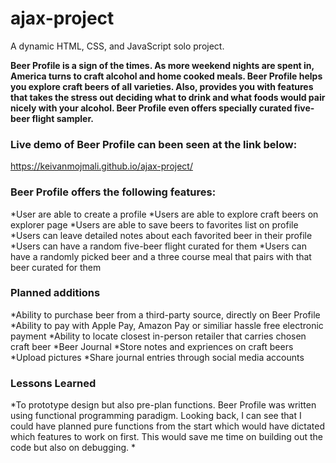 # ajax-project

A dynamic HTML, CSS, and JavaScript solo project.

**Beer Profile is a sign of the times. As more weekend nights are spent in, America turns to craft alcohol and home cooked meals. Beer Profile helps you explore craft beers of all varieties. Also, provides you with features that takes the stress out deciding what to drink and what foods would pair nicely with your alcohol. Beer Profile even offers specially curated five-beer flight sampler.** 

### Live demo of Beer Profile can been seen at the link below:
https://keivanmojmali.github.io/ajax-project/ 

### Beer Profile offers the following features: 
*User are able to create a profile 
*Users are able to explore craft beers on explorer page
*Users are able to save beers to favorites list on profile
*Users can leave detailed notes about each favorited beer in their profile
*Users can have a random five-beer flight curated for them
*Users can have a randomly picked beer and a three course meal that pairs with that beer curated for them 

### Planned additions
*Ability to purchase beer from a third-party source, directly on Beer Profile
  *Ability to pay with Apple Pay, Amazon Pay or similiar hassle free electronic payment
*Ability to locate closest in-person retailer that carries chosen craft beer 
*Beer Journal 
  *Store notes and expriences on craft beers
  *Upload pictures 
  *Share journal entries through social media accounts 
  
### Lessons Learned 
*To prototype design but also pre-plan functions. Beer Profile was written using functional programming paradigm. 
Looking back, I can see that I could have planned pure functions from the start which would have dictated which features to
work on first. This would save me time on building out the code but also on debugging. 
*
